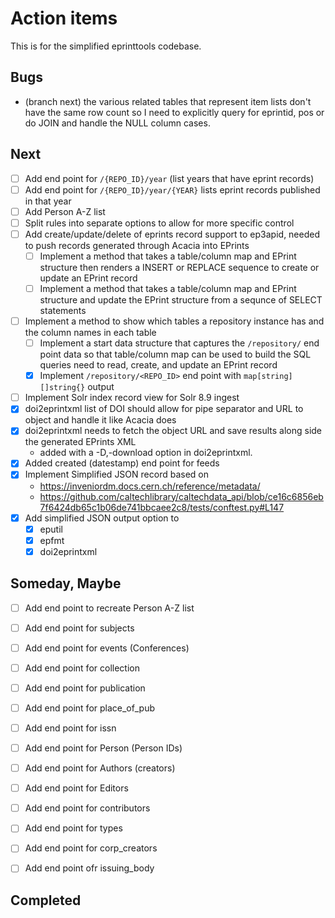 
Action items
============

This is for the simplified eprinttools codebase.

Bugs
----

+ (branch next) the various related tables that represent item lists don't have the same row count so I need to explicitly query for eprintid, pos or do JOIN and handle the NULL column cases.

Next
----

- [ ] Add end point for `/{REPO_ID}/year` (list years that have eprint records)
- [ ] Add end point for `/{REPO_ID}/year/{YEAR}` lists eprint records published in that year
- [ ] Add Person A-Z list
- [ ] Split rules into separate options to allow for more specific control
- [ ] Add create/update/delete of eprints record support to ep3apid, needed to push records generated through Acacia into EPrints
    - [ ] Implement a method that takes a table/column map and EPrint structure then renders a INSERT or REPLACE sequence to create or update an EPrint record
    - [ ] Implement a method that takes a table/column map and EPrint structure and update the EPrint structure from a sequnce of SELECT statements
- [ ] Implement a method to show which tables a repository instance has and the column names in each table
    - [ ] Implement a start data structure that captures the `/repository/` end point data so that table/column map can be used to build the SQL queries need to read, create, and update an EPrint record
    - [x] Implement `/repository/<REPO_ID>` end point with `map[string][]string{}` output
- [ ] Implement Solr index record view for Solr 8.9 ingest
- [x] doi2eprintxml list of DOI should allow for pipe separator and URL to object and handle it like Acacia does
- [x] doi2eprintxml needs to fetch the object URL and save results along side the generated EPrints XML
    - added with a -D,-download option in doi2eprintxml.
- [x] Added created (datestamp) end point for feeds
- [x] Implement Simplified JSON record based on 
    - https://inveniordm.docs.cern.ch/reference/metadata/
    - https://github.com/caltechlibrary/caltechdata_api/blob/ce16c6856eb7f6424db65c1b06de741bbcaee2c8/tests/conftest.py#L147
- [x] Add simplified JSON output option to
    - [x] eputil
    - [x] epfmt
    - [x] doi2eprintxml

Someday, Maybe
--------------

- [ ] Add end point to recreate Person A-Z list
- [ ] Add end point for subjects
- [ ] Add end point for events (Conferences)
- [ ] Add end point for collection
- [ ] Add end point for publication
- [ ] Add end point for place_of_pub
- [ ] Add end point for issn
- [ ] Add end point for Person (Person IDs)
- [ ] Add end point for Authors (creators)
- [ ] Add end point for Editors
- [ ] Add end point for contributors
- [ ] Add end point for types
- [ ] Add end point for corp_creators
- [ ] Add end point ofr issuing_body


Completed
---------

